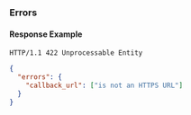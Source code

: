 ### Errors

#### Response Example

```
HTTP/1.1 422 Unprocessable Entity
```

```json
{
  "errors": {
    "callback_url": ["is not an HTTPS URL"]
  }
}
```
